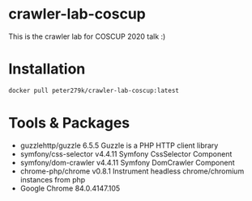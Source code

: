 # crawler-lab-coscup
This is the crawler lab for COSCUP 2020 talk :)

# Installation

```Bash
docker pull peter279k/crawler-lab-coscup:latest
```

# Tools & Packages

- guzzlehttp/guzzle    6.5.5   Guzzle is a PHP HTTP client library
- symfony/css-selector v4.4.11 Symfony CssSelector Component
- symfony/dom-crawler  v4.4.11 Symfony DomCrawler Component
- chrome-php/chrome   v0.8.1   Instrument headless chrome/chromium instances from php
- Google Chrome 84.0.4147.105
